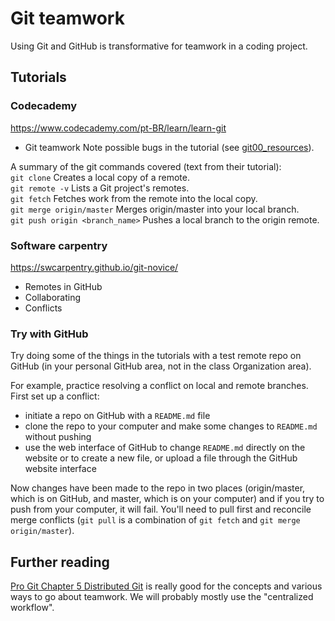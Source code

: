 # Git teamwork
Using Git and GitHub is transformative for teamwork in a coding project.

## Tutorials
### Codecademy
https://www.codecademy.com/pt-BR/learn/learn-git
  * Git teamwork
Note possible bugs in the tutorial (see [git00_resources](https://github.com/EBIO6100Spring2020/Class-materials/blob/master/tutorials/git00_resources.md)).

A summary of the git commands covered (text from their tutorial):\
`git clone` Creates a local copy of a remote.\
`git remote -v` Lists a Git project's remotes.\
`git fetch` Fetches work from the remote into the local copy.\
`git merge origin/master` Merges origin/master into your local branch.\
`git push origin <branch_name>` Pushes a local branch to the origin remote.

### Software carpentry
https://swcarpentry.github.io/git-novice/
* Remotes in GitHub
* Collaborating
* Conflicts

### Try with GitHub
Try doing some of the things in the tutorials with a test remote repo on GitHub (in your personal GitHub area, not in the class Organization area).

For example, practice resolving a conflict on local and remote branches. First set up a conflict:
  * initiate a repo on GitHub with a `README.md` file
  * clone the repo to your computer and make some changes to `README.md` without pushing
  * use the web interface of GitHub to change `README.md` directly on the website or to create a new file, or upload a file through the GitHub website interface

Now changes have been made to the repo in two places (origin/master, which is on GitHub, and master, which is on your computer) and if you try to push from your computer, it will fail. You'll need to pull first and reconcile merge conflicts (`git pull` is a combination of `git fetch` and `git merge origin/master`).

## Further reading
[Pro Git Chapter 5 Distributed Git](https://git-scm.com/book/en/v2/Distributed-Git-Distributed-Workflows) is really good for the concepts and various ways to go about teamwork. We will probably mostly use the "centralized workflow".
